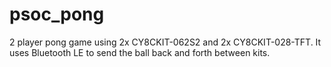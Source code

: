 # psoc_pong
2 player pong game using 2x CY8CKIT-062S2 and 2x CY8CKIT-028-TFT. It uses Bluetooth LE to send the ball back and forth between kits.
